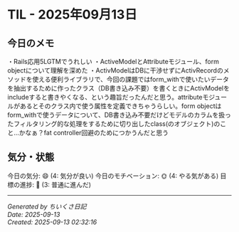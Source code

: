 # TIL - 2025年09月13日

## 今日のメモ
・Rails応用5LGTMでうれしい
・ActiveModelとAttributeモジュール、form objectについて理解を深めた
・ActivModelはDBに干渉せずにActivRecordのメソッドを使える便利ライブラリで、今回の課題ではform_withで使いたいデータを抽出するために作ったクラス（DB書き込み不要）を書くときにActivModelをincludeすると書きやくなる、という趣旨だったんだと思う。attributeモジュールがあるとそのクラス内で使う属性を定義できちゃうらしい。form objectはform_withで使うデータについて、DB書き込み不要だけどモデルのカラムを扱ったフィルタリング的な処理をするために切り出したclass(のオブジェクト)のこと...かなぁ？fat controller回避のためにつかうんだと思う

## 気分・状態
今日の気分: 😄 (4: 気分が良い)
今日のモチベーション: 🌞 (4: やる気がある)
目標の進捗: 🌱 (3: 普通に進んだ)

---
*Generated by ちいくさ日記*  
*Date: 2025-09-13*  
*Created: 2025-09-13 02:32:16*
